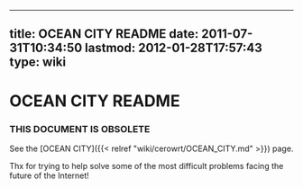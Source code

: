 
---
title: OCEAN CITY README
date: 2011-07-31T10:34:50
lastmod: 2012-01-28T17:57:43
type: wiki
---
OCEAN CITY README
=================

### THIS DOCUMENT IS OBSOLETE

See the [OCEAN CITY]({{< relref "wiki/cerowrt/OCEAN_CITY.md" >}}) page.

Thx for trying to help solve some of the most difficult problems facing
the future of the Internet!
